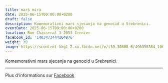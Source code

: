 ```yaml
---
title: marš mira
date: 2025-06-15T09:00:00+0200
draft: false
description: Komemorativni mars sjecanja na genocid u Srebrenici.
eventDate: 2025-06-15T09:00:00+0200
location: Rue Chasseral 3 2053 Cernier
facebook_id: '1403473444164976'
weight: 30
image: https://scontent-hkg1-2.xx.fbcdn.net/v/t39.30808-6/496358384_1007574214836511_4806363768185633011_n.jpg?_nc_cat=102&ccb=1-7&_nc_sid=9e60e4&_nc_ohc=x1ne_zqly-4Q7kNvwE14MdX&_nc_oc=AdnQK8wuLhWzUFg7GHjCFX3BO5P1ayUeVC5HD_jsJqPSqBo0LYjrTVmOREEQ7Edkej0&_nc_zt=23&_nc_ht=scontent-hkg1-2.xx&edm=ABTKTjYEAAAA&_nc_gid=88FBp0UdesbZQcI88fgdxg&oh=00_AfJ7WPodOOqzBu3sHQENO1uDKuxEgWcop2ZObWOStkHDUA&oe=682F0B2E
---
```


Komemorativni mars sjecanja na genocid u Srebrenici.

---

Plus d'informations sur [Facebook](https://facebook.com/events/1403473444164976)